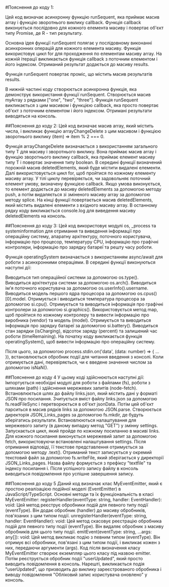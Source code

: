 #Пояснення до коду 1:

Цей код визначає асинхронну функцію runSequent, яка приймає масив array і функцію зворотнього виклику callback. Функція callback виконується послідовно для кожного елемента масиву і повертає об'єкт типу Promise<R>, де R - тип результату.

Основна ідея функції runSequent полягає у послідовному виконанні асинхронних операцій для кожного елемента масиву. Функція використовує цикл for для проходження по елементам масиву array. На кожній ітерації викликається функція callback з поточним елементом і його індексом. Отриманий результат додається до масиву results.

Функція runSequent повертає проміс, що містить масив результатів results.

В нижній частині коду створюється асинхронна функція, яка демонструє використання функції runSequent. Створюється масив myArray з рядками ["one", "two", "three"]. Функція runSequent викликається з цим масивом і функцією callback, яка просто повертає об'єкт з поточним елементом і його індексом. Отримані результати виводяться на консоль.

##Пояснення до коду 2:
Цей код визначає масив array, який містить числа, і викликає функцію arrayChangeDelete з цим масивом і функцією зворотнього виклику (item) => item % 2 === 0.

Функція arrayChangeDelete визначається з використанням загального типу T для масиву і зворотнього виклику. Вона приймає масив array і функцію зворотнього виклику callback, яка приймає елемент масиву типу T і повертає значення типу boolean.
В середині функції визначений порожній масив deletedElements, який буде містити видалені елементи. Далі використовується цикл for, щоб пройтися по кожному елементу масиву array. У тілі циклу перевіряється, чи задовольняє поточний елемент умову, визначену функцією callback. Якщо умова виконується, то елемент додається до масиву deletedElements за допомогою методу push, а потім видаляється зі зміненого масиву array за допомогою методу splice.
На кінці функції повертається масив deletedElements, який містить видалені елементи з вхідного масиву array.
В останному рядку коду викликається console.log для виведення масиву deletedElements на консоль.

##Пояснення до коду 3:
Цей код використовує модулі os, _process та systeminformation для отримання та виведення інформації про операційну систему, апаратну архітектуру, поточного користувача, інформацію про процесор, температуру CPU, інформацію про графічні контролери, інформацію про зарядку батареї та решту часу роботи.

Функція operatingSystem визначається з використанням async/await для роботи з асинхронними операціями. В середині функції виконуються наступні дії:

Виводиться тип операційної системи за допомогою os.type().
Виводиться архітектура системи за допомогою os.arch().
Виводиться ім'я поточного користувача за допомогою os.userInfo().username.
Виводиться модель першого ядра процесора за допомогою os.cpus()[0].model.
Отримується і виводиться температура процесора за допомогою si.cpu().
Отримується та виводиться інформація про графічні контролери за допомогою si.graphics(). Використовується метод map, щоб пройтися по кожному контролеру та вивести інформацію про виробника (vendor) та модель (model).
Отримується та виводиться інформація про зарядку батареї за допомогою si.battery(). Виводиться стан зарядки (isCharging), відсоток заряду (percent) та залишений час роботи (timeRemaining).
На початку коду викликається функція operatingSystem(), щоб вивести інформацію про операційну систему.

Після цього, за допомогою process.stdin.on('data', (data: number) => { ... }), встановлюється обробник події для читання введення з консолі. Коли отримується дані, перевіряється, чи є введене значення числом за допомогою isNaN().



##Пояснення до коду 4
У цьому коді здійснюються наступні дії:
Імпортується необхідні модулі для роботи з файлами (fs), роботи з шляхами (path) і здійснення мережевих запитів (node-fetch).
Встановлюється шлях до файлу links.json, який містить дані у форматі JSON про посилання.
Зчитується вміст файлу links.json за допомогою fs.readFileSync і перетворюється в об'єкт jsonData. Потім цей об'єкт парситься в масив рядків links за допомогою JSON.parse.
Створюється директорія JSON_Links_pages за допомогою fs.mkdir, де будуть зберігатись результати.
Встановлюються налаштування для мережевого запиту (в даному випадку метод "GET") у змінну settings.
Запускається цикл, який пройде по кожному посиланню в масиві links.
Для кожного посилання виконується мережевий запит за допомогою fetch, використовуючи встановлені налаштування settings.
Після отримання відповіді, її текстове представлення отримується за допомогою методу .text().
Отриманий текст записується у окремий текстовий файл за допомогою fs.writeFile, який зберігається у директорії JSON_Links_pages. Назва файлу формується з префіксу "textfile" та індексу посилання i.
Після успішного запису файлу в консоль виводиться повідомлення про успішне завершення запису.

##Пояснення до коду 5
Даний код визначає клас MyEventEmitter, який є простою реалізацією подійної моделі (EventEmitter) в JavaScript/TypeScript.
Основні методи та їх функціональність в класі MyEventEmitter:
registerHandler(eventType: string, handler: EventHandler): void: Цей метод реєструє обробники подій для певного типу події (eventType). Він додає обробник (handler) до масиву обробників, пов'язаних з цим типом події.
unregisterHandler(eventType: string, handler: EventHandler): void: Цей метод скасовує реєстрацію обробника подій для певного типу події (eventType). Він видаляє обробник з масиву обробників для цього типу події.
emitEvent(eventType: string, ...args: any[]): void: Цей метод викликає подію з певним типом (eventType). Він отримує всі обробники, пов'язані з цим типом події, і викликає кожен з них, передаючи аргументи (args).
Код після визначення класу MyEventEmitter створює екземпляр цього класу під назвою emitter. Потім реєструється обробник події "userUpdated", який просто виводить повідомлення в консоль. Нарешті, викликається подія "userUpdated", що призводить до виклику зареєстрованого обробника і виводу повідомлення "Обліковий запис користувача оновлено" у консоль.

